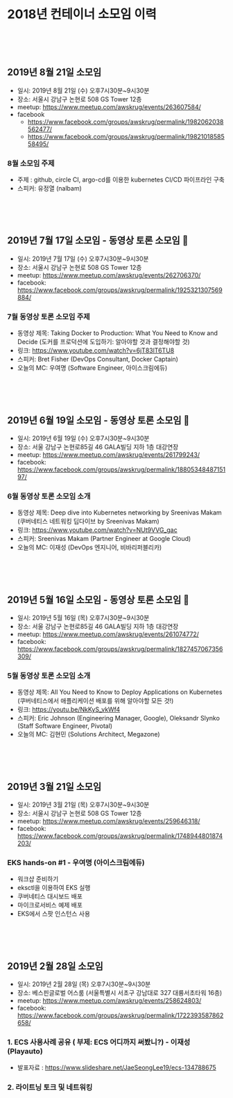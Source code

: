 # 2018년 컨테이너 소모임 이력

<br><br><br>
## 2019년 8월 21일 소모임
- 일시: 2019년 8월 21일 (수) 오후7시30분~9시30분
- 장소: 서울시 강남구 논현로 508 GS Tower 12층
- meetup: https://www.meetup.com/awskrug/events/263607584/
- facebook
    - https://www.facebook.com/groups/awskrug/permalink/1982062038562477/
    - https://www.facebook.com/groups/awskrug/permalink/1982101858558495/

### 8월 소모임 주제
- 주제 : github, circle CI, argo-cd를 이용한 kubernetes CI/CD 파이프라인 구축
- 스피커: 유정열 (nalbam)

<br><br><br>
## 2019년 7월 17일 소모임 - 동영상 토론 소모임 :movie_camera:
- 일시: 2019년 7월 17일 (수) 오후7시30분~9시30분
- 장소: 서울시 강남구 논현로 508 GS Tower 12층
- meetup: https://www.meetup.com/awskrug/events/262706370/
- facebook: https://www.facebook.com/groups/awskrug/permalink/1925321307569884/

### 7월 동영상 토론 소모임 주제
- 동영상 제목: Taking Docker to Production: What You Need to Know and Decide (도커를 프로덕션에 도입하기: 알아야할 것과 결정해야할 것)
- 링크: https://www.youtube.com/watch?v=6jT83lT6TU8
- 스피커: Bret Fisher (DevOps Consultant, Docker Captain)
- 오늘의 MC: 우여명 (Software Engineer, 아이스크림에듀)

<br><br><br>
## 2019년 6월 19일 소모임 - 동영상 토론 소모임 :movie_camera:
- 일시: 2019년 6월 19일 (수) 오후7시30분~9시30분
- 장소: 서울 강남구 논현로85길 46 GALA빌딩 지하 1층 대강연장
- meetup: https://www.meetup.com/awskrug/events/261799243/
- facebook: https://www.facebook.com/groups/awskrug/permalink/1880534848715197/

### 6월 동영상 토론 소모임 소개
- 동영상 제목: Deep dive into Kubernetes networking by Sreenivas Makam (쿠버네티스 네트워킹 딥다이브 by Sreenivas Makam)
- 링크: https://www.youtube.com/watch?v=NUt9VVG_gac
- 스피커: Sreenivas Makam (Partner Engineer at Google Cloud)
- 오늘의 MC: 이재성 (DevOps 엔지니어, 비바리퍼블리카)

<br><br><br>
## 2019년 5월 16일 소모임 - 동영상 토론 소모임 :movie_camera:
- 일시: 2019년 5월 16일 (목) 오후7시30분~9시30분
- 장소: 서울 강남구 논현로85길 46 GALA빌딩 지하 1층 대강연장
- meetup: https://www.meetup.com/awskrug/events/261074772/
- facebook: https://www.facebook.com/groups/awskrug/permalink/1827457067356309/

### 5월 동영상 토론 소모임 소개
- 동영상 제목: All You Need to Know to Deploy Applications on Kubernetes (쿠버네티스에서 애플리케이션 배포를 위해 알아야할 모든 것!)
- 링크: https://youtu.be/NkKyS_vkWf4
- 스피커: Eric Johnson (Engineering Manager, Google), Oleksandr Slynko (Staff Software Engineer, Pivotal)
- 오늘의 MC: 김현민 (Solutions Architect, Megazone)

<br><br><br>
## 2019년 3월 21일 소모임
- 일시: 2019년 3월 21일 (목) 오후7시30분~9시30분
- 장소: 서울시 강남구 논현로 508 GS Tower 12층
- meetup: https://www.meetup.com/awskrug/events/259646318/
- facebook: https://www.facebook.com/groups/awskrug/permalink/1748944801874203/

### EKS hands-on #1 - 우여명 (아이스크림에듀)
- 워크샵 준비하기
- eksctl을 이용하여 EKS 실행
- 쿠버네티스 대시보드 배포
- 마이크로서비스 예제 배포
- EKS에서 스팟 인스턴스 사용

<br><br><br>
## 2019년 2월 28일 소모임
- 일시: 2019년 2월 28일 (목) 오후7시30분~9시30분
- 장소: 베스핀글로벌 어스룸 (서울특별시 서초구 강남대로 327 대륭서초타워 16층)
- meetup: https://www.meetup.com/awskrug/events/258624803/
- facebook: https://www.facebook.com/groups/awskrug/permalink/1722393587862658/


### 1. ECS 사용사례 공유 ( 부제: ECS 어디까지 써봤니?) - 이재성 (Playauto)
- 발표자료 :  https://www.slideshare.net/JaeSeongLee19/ecs-134788675

### 2. 라이트닝 토크 및 네트워킹
